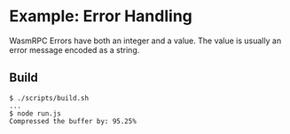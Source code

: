 # Example: Error Handling

WasmRPC Errors have both an integer and a value. The value is usually an error
message encoded as a string.

## Build

    $ ./scripts/build.sh
    ...
    $ node run.js
    Compressed the buffer by: 95.25%


